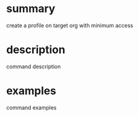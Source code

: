 # summary

create a profile on target org with minimum access

# description

command description

# examples

command examples
